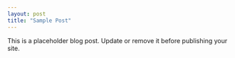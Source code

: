 ```yaml
---
layout: post
title: "Sample Post"
---
```


This is a placeholder blog post. Update or remove it before publishing your site.
